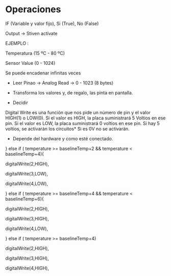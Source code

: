 # Operaciones

IF (Variable y valor fijo), Si (True), No (False)

Output -> Stiven actívate

EJEMPLO :

Temperatura (15 ºC - 80 ºC)

Sensor Value (0 - 1024)

Se puede encadenar infinitas veces

  * Leer Pinao -> Analog Read -> 0 - 1023 (8 bytes)

  * Transforma los valores y, de regalo, las pinta en pantalla.
  
  * Decidir

Digital Write es una función que nos pide un número de pin y el valor HIGH(1) o LOW(0). Si el valor es HIGH, la placa suministrará 5 Voltios
en ese pin. Si el valor es LOW, la placa suministrará 0 voltios en ese pin. Si hay 5 voltios, se activarán los circuitos* Si es 0V no se activarán.


  * Depende del hardware y como esté conectado.

} else if ( temperature >= baselineTemp+2 && temperature < baselineTemp+4){


digitalWrite(2,HIGH),


digitalWrite(3,LOW),


digitalWrite(4,LOW),


} else if ( temperature >= baselineTemp+4 && temperature < baselineTemp+6){


digitalWrite(2,HIGH),


digitalWrite(3,HIGH),


digitalWrite(4,LOW),


} else if ( temperature >= baselineTemp+4)


digitalWrite(2,HIGH),


digitalWrite(3,HIGH),


digitalWrite(4,HIGH),
